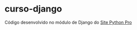 # curso-django
Código desenvolvido no módulo de Django do [Site Python Pro](https://www.python.pro.br)
